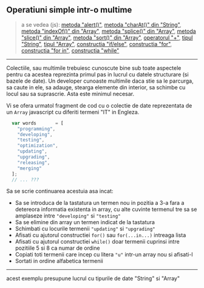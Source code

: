 ## Operatiuni simple intr-o multime
> a se vedea (js):
[metoda "alert()"](https://www.w3schools.com/jsref/met_win_alert.asp),
[metoda "charAt()" din "String"](https://www.w3schools.com/jsref/jsref_trim_string.asp),
[metoda "indexOf()" din "Array"](https://www.w3schools.com/jsref/jsref_indexof_array.asp),
[metoda "splice()" din "Array"](https://www.w3schools.com/jsref/jsref_indexof_array.asp),
[metoda "slice()" din "Array"](https://www.w3schools.com/jsref/jsref_indexof_array.asp),
[metoda "sort()" din "Array"](https://www.w3schools.com/jsref/jsref_indexof_array.asp),
[operatorul "+"](https://www.w3schools.com/jsref/jsref_operators.asp),
[tipul "String"](https://www.w3schools.com/jsref/jsref_obj_string.asp),
[tipul "Array"](https://www.w3schools.com/jsref/jsref_obj_string.asp),
[constructia "if/else"](https://www.w3schools.com/js/js_if_else.asp),
[constructia "for"](https://www.w3schools.com/js/js_if_else.asp),
[constructia "for in"](https://www.w3schools.com/js/js_if_else.asp),
[constructia "while"](https://www.w3schools.com/js/js_if_else.asp)
---

Colectiile, sau multimile trebuiesc cunoscute bine sub toate aspectele pentru ca acestea reprezinta primul pas in lucrul
cu datele structurare (si bazele de date). Un developer cunoaste multimile daca stie sa
le parcurga, sa caute in ele, sa adauge, stearga elemente din interior, sa schimbe cu locul sau sa suprascrie. Asta este minimul necesar.

Vi se ofera urmatol fragment de cod cu o colectie de date reprezentata de un ```Array``` javascript cu diferiti termeni "IT" in Engleza.

```javascript
  var words       = [
    "programming",
    "developing",
    "testing",
    "optimization",
    "updating",
    "upgrading",
    "releasing",
    "merging"
  ];
  // ... ???
```
Sa se scrie continuarea acestuia asa incat:

  * Sa se introduca de la tastatura un termen nou in pozitia a 3-a fara a detereora informatia existenta in array, cu alte cuvinte termenul tre sa se amplaseze intre ```"developing"``` si ```"testing"```
  * Sa se elimine din array un termen indicat de la tastatura
  * Schimbati cu locurile termenii ```"updating"``` si ```"upgrading"```
  * Afisati cu ajutorul constructiei ```for()``` sau ```for(...in...)``` intreaga lista
  * Afisati cu ajutorul constructiei ```while()``` doar termenii cuprinsi intre pozitiile 5 si 8 ca numar de ordine
  * Copiati toti termenii care incep cu litera ```"u"``` intr-un array nou si afisati-l
  * Sortati in ordine alfabetica termenii


---

acest exemplu presupune lucrul cu tipurile de date "String" si "Array"
